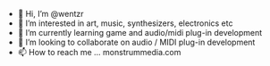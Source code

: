 - 👋 Hi, I’m @wentzr
- 👀 I’m interested in art, music, synthesizers, electronics etc
- 🌱 I’m currently learning game and audio/midi plug-in development
- 💞️ I’m looking to collaborate on audio / MIDI plug-in development
- 📫 How to reach me ... monstrummedia.com

<!---
wentzr/wentzr is a ✨ special ✨ repository because its `README.md` (this file) appears on your GitHub profile.
You can click the Preview link to take a look at your changes.
--->
